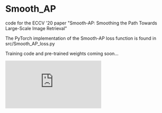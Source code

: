 # Smooth_AP
code for the ECCV '20 paper "Smooth-AP: Smoothing the Path Towards Large-Scale Image Retrieval"

The PyTorch implementation of the Smooth-AP loss function is found in src/Smooth_AP_loss.py

Training code and pre-trained weights coming soon...

![GitHub Logo](https://github.com/Andrew-Brown1/Smooth_AP/ims/vic_teaser6.pdf)

